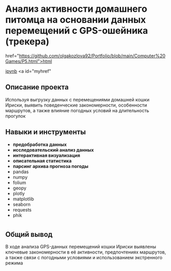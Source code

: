 # Анализ активности домашнего питомца на основании данных перемещений с GPS-ошейника (трекера)

href="https://github.com/olgakozlova92/Portfolio/blob/main/Computer%20Games/P5.html">html</a>

<a id="myhref" href="https://github.com/olgakozlova92/Portfolio/blob/main/Computer%20Games/P5.ipynb">ipynb</a> <a id="myhref" 


## Описание проекта

Используя выгрузку данных с перемещениями домашней кошки Ириски, выявить поведенческие закономерности, особенности маршрутов, а также влияние погодных условий на длительность прогулок


## Навыки и инструменты

- **предобработка данных**
- **исследовательский анализ данных**
- **интерактивная визуализация**
- **описательная статистика**
- **парсинг архива прогноза погоды**
- pandas
- numpy
- folium
- geopy
- plotly
- matplotlib
- seaborn
- requests
- phik

#

## Общий вывод

В ходе анализа GPS-данных перемещений кошки Ириски выявлены ключевые закономерности в её активности, предпочтениях маршрутов, а также связи с погодными условиями и использованием экстренного режима
